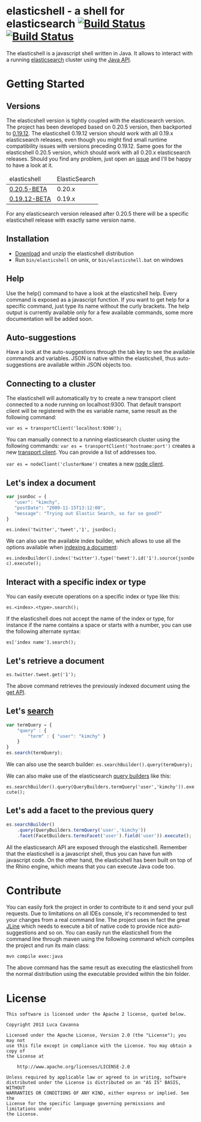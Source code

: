 elasticshell - a shell for elasticsearch [![Build Status](https://buildhive.cloudbees.com/job/javanna/job/elasticshell/badge/icon)](https://buildhive.cloudbees.com/job/javanna/job/elasticshell/) [![Build Status](https://travis-ci.org/javanna/elasticshell.png)](https://travis-ci.org/javanna/elasticshell)
==============================

The elasticshell is a javascript shell written in Java.
It allows to interact with a running [elasticsearch](http://www.elasticsearch.org) cluster using the [Java API](http://www.elasticsearch.org/guide/reference/java-api/).

Getting Started
==============================

Versions
------------------------------

The elasticshell version is tightly coupled with the elasticsearch version. The project has been developed based on 0.20.5 version, then backported to [0.19.12](https://github.com/javanna/elasticshell/tree/0.19).
The elasticshell 0.19.12 version should work with all 0.19.x elasticsearch releases, even though you might find small runtime compatibility issues with versions preceding 0.19.12.
Same goes for the elasticshell 0.20.5 version, which should work with all 0.20.x elasticsearch releases. Should you find any problem, just open an [issue](https://github.com/javanna/elasticshell/issues) and I'll be happy to have a look at it.

<table>
	<thead>
		<tr>
			<td>elasticshell</td>
			<td>ElasticSearch</td>
		</tr>
	</thead>
	<tbody>
		<tr>
            <td><a href="http://bit.ly/13593TO">0.20.5-BETA</a></td>
            <td>0.20.x</td>
        </tr>
		<tr>
            <td><a href="http://bit.ly/13f6BJZ">0.19.12-BETA</a></td>
        	<td>0.19.x</td>
        </tr>
	</tbody>
</table>

For any elasticsearch version released after 0.20.5 there will be a specific elasticshell release with exactly same version name.

Installation
------------------------------

* [Download](http://bit.ly/13593TO) and unzip the elasticshell distribution
* Run `bin/elasticshell` on unix, or `bin/elasticshell.bat` on windows

Help
------------------------------

Use the help() command to have a look at the elasticshell help.
Every command is exposed as a javascript function. If you want to get help for a specific command, just type its name without the curly brackets. The help output is currently available only for a few available commands, some more documentation will be added soon.

Auto-suggestions
------------------------------

Have a look at the auto-suggestions through the tab key to see the available commands and variables. JSON is native within the elasticshell, thus auto-suggestions are available within JSON objects too.

Connecting to a cluster
------------------------------

The elasticshell will automatically try to create a new transport client connected to a node running on localhost:9300. That default transport client will be registered with the es variable name, same result as the following command:

`var es = transportClient('localhost:9300');`


You can manually connect to a running elasticsearch cluster using the following commands:
`var es = transportClient('hostname:port')` creates a new [transport client](http://www.elasticsearch.org/guide/reference/java-api/client.html). You can provide a list of addresses too.

`var es = nodeClient('clusterName')` creates a new [node client](http://www.elasticsearch.org/guide/reference/java-api/client.html).

Let's index a document
------------------------------

```javascript
var jsonDoc = {
   "user": "kimchy",
   "postDate": "2009-11-15T13:12:00",
   "message": "Trying out Elastic Search, so far so good?"
}
```

`es.index('twitter','tweet','1', jsonDoc);`

We can also use the available index builder, which allows to use all the options available when [indexing a document](http://www.elasticsearch.org/guide/reference/api/index_.html):

`es.indexBuilder().index('twitter').type('tweet').id('1').source(jsonDoc).execute();`

Interact with a specific index or type
------------------------------

You can easily execute operations on a specific index or type like this:

`es.<index>.<type>.search();`

If the elasticshell does not accept the name of the index or type, for instance if the name contains a space or starts with a number, you can use the following alternate syntax:

`es['index name'].search();`


Let's retrieve a document
------------------------------

`es.twitter.tweet.get('1');`

The above command retrieves the previously indexed document using the [get API](http://www.elasticsearch.org/guide/reference/api/get.html).

Let's [search](http://www.elasticsearch.org/guide/reference/api/search/)
------------------------------

```javascript
var termQuery = {
    "query" : {
        "term" : { "user": "kimchy" }
    }
}
es.search(termQuery);
```

We can also use the search builder:
`es.searchBuilder().query(termQuery);`

We can also make use of the elasticsearch [query builders](http://www.elasticsearch.org/guide/reference/java-api/query-dsl-queries.html) like this:

`es.searchBuilder().query(QueryBuilders.termQuery('user','kimchy')).execute();`

Let's add a facet to the previous query
------------------------------

```javascript
es.searchBuilder()
    .query(QueryBuilders.termQuery('user','kimchy'))
    .facet(FacetBuilders.termsFacet('user').field('user')).execute();
```

All the elasticsearch API are exposed through the elasticshell.
Remember that the elasticshell is a javascript shell, thus you can have fun with javascript code.
On the other hand, the elasticshell has been built on top of the Rhino engine, which means that you can execute Java code too.

Contribute
=======

You can easily fork the project in order to contribute to it and send your pull requests.
Due to limitations on all IDEs console, it's recommended to test your changes from a real command line. The project uses in fact the great [JLine](https://github.com/jline/jline2) which needs to execute a bit of native code to provide nice auto-suggestions and so on.
You can easily run the elasticshell from the command line through maven using the following command which compiles the project and run its main class:

```mvn compile exec:java```

The above command has the same result as executing the elasticshell from the normal distribution using the executable provided within the bin folder.

License
=======

```
This software is licensed under the Apache 2 license, quoted below.

Copyright 2013 Luca Cavanna

Licensed under the Apache License, Version 2.0 (the "License"); you may not
use this file except in compliance with the License. You may obtain a copy of
the License at

    http://www.apache.org/licenses/LICENSE-2.0

Unless required by applicable law or agreed to in writing, software
distributed under the License is distributed on an "AS IS" BASIS, WITHOUT
WARRANTIES OR CONDITIONS OF ANY KIND, either express or implied. See the
License for the specific language governing permissions and limitations under
the License.
```